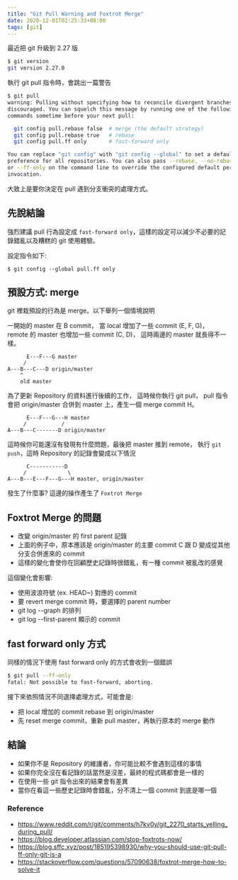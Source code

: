 ```yaml
---
title: "Git Pull Warning and Foxtrot Merge"
date: 2020-12-01T02:25:33+08:00
tags: [git]
---
```


最近把 git 升級到 2.27 版

```bash
$ git version
git version 2.27.0
```

執行 git pull 指令時，會跳出一篇警告

```bash
$ git pull
warning: Pulling without specifying how to reconcile divergent branches is
discouraged. You can squelch this message by running one of the following
commands sometime before your next pull:

  git config pull.rebase false  # merge (the default strategy)
  git config pull.rebase true   # rebase
  git config pull.ff only       # fast-forward only

You can replace "git config" with "git config --global" to set a default
preference for all repositories. You can also pass --rebase, --no-rebase,
or --ff-only on the command line to override the configured default per
invocation.
```

大致上是要你決定在 pull 遇到分支衝突的處理方式。

## 先說結論

強烈建議 pull 行為設定成 `fast-forward only`，這樣的設定可以減少不必要的記錄錯亂以及糟糕的 git 使用體驗。

設定指令如下:

```
$ git config --global pull.ff only
```

## 預設方式: merge

git 裡栽預設的行為是 merge。以下舉列一個情境說明

一開始的 master 在 B commit，
當 local 增加了一些 commit (E, F, G)，
remote 的 master 也增加一些 commit (C, D)，
這時兩邊的 master 就長得不一樣。

```
      E---F---G master
     /
A---B---C---D origin/master
    ^
    old master
```

為了更新 Repository 的資料進行後續的工作，
這時候你執行 git pull，
pull 指令會把 origin/master 合併到 master 上，產生一個 merge commit H。

```
      E---F---G---H master
     /           /
A---B---C-------D origin/master
```

這時候你可能還沒有發現有什麼問題，最後把 master 推到 remote，
執行 `git push`，這時 Repository 的記錄會變成以下情況

```
      C-----------D
     /             \
A---B---E---F---G---H master, origin/master
```

發生了什麼事? 這邊的操作產生了 `Foxtrot Merge`


## Foxtrot Merge 的問題

- 改變 origin/master 的 first parent 記錄
- 上面的例子中，原本應該是 origin/master 的主要 commit C 跟 D 變成從其他分支合併進來的 commit
- 這樣的變化會使你在回顧歷史記錄時很錯亂，有一種 commit 被亂改的感覺

這個變化會影響:
- 使用波浪符號 (ex. HEAD~) 對應的 commit
- 要 revert merge commit 時，要選擇的 parent number
- git log --graph 的排列
- git log --first-parent 顯示的 commit

## fast forward only 方式

同樣的情況下使用 fast forward only 的方式會收到一個錯誤

```bash
$ git pull --ff-only
fatal: Not possible to fast-forward, aborting.
```

接下來依照情況不同選擇處理方式，可能會是:

- 把 local 增加的 commit rebase 到 origin/master
- 先 reset merge commit，重新 pull master，再執行原本的 merge 動作

## 結論

- 如果你不是 Repository 的維護者，你可能比較不會遇到這樣的事情
- 如果你完全沒在看記錄的話當然是沒差，最終的程式碼都會是一樣的
- 在使用一些 git 指令出來的結果會有差異
- 當你在看這一些歷史記錄時會錯亂，分不清上一個 commit 到底是哪一個

### Reference

- https://www.reddit.com/r/git/comments/h7kv0y/git_2270_starts_yelling_during_pull/
- https://blog.developer.atlassian.com/stop-foxtrots-now/
- https://blog.sffc.xyz/post/185195398930/why-you-should-use-git-pull-ff-only-git-is-a
- https://stackoverflow.com/questions/57090638/foxtrot-merge-how-to-solve-it
